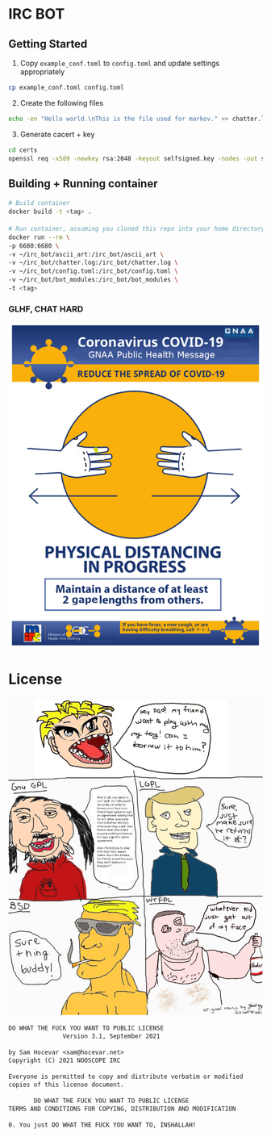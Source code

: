 # IRC BOT

## Getting Started
1. Copy `example_conf.toml` to `config.toml` and update settings appropriately
```bash
cp example_conf.toml config.toml
```
2. Create the following files
```bash
echo -en "Hello world.\nThis is the file used for markov." >> chatter.log 
```

3. Generate cacert + key
```bash
cd certs
openssl req -x509 -newkey rsa:2048 -keyout selfsigned.key -nodes -out selfsigned.cert -sha256 -days 1000
```

## Building + Running container
```bash
# Build container
docker build -t <tag> .

# Run container, assuming you cloned this repo into your home directory ~/
docker run --rm \
-p 6680:6680 \
-v ~/irc_bot/ascii_art:/irc_bot/ascii_art \
-v ~/irc_bot/chatter.log:/irc_bot/chatter.log \
-v ~/irc_bot/config.toml:/irc_bot/config.toml \
-v ~/irc_bot/bot_modules:/irc_bot/bot_modules \
-t <tag>
```

### GLHF, CHAT HARD

![alt GNAA Public Health Message](irc-covid-message.png)


License
=======
![name](WTFPL.jpg)

    DO WHAT THE FUCK YOU WANT TO PUBLIC LICENSE
                   Version 3.1, September 2021
    
    by Sam Hocevar <sam@hocevar.net>
    Copyright (C) 2021 NOOSCOPE IRC

    Everyone is permitted to copy and distribute verbatim or modified
    copies of this license document.
 
           DO WHAT THE FUCK YOU WANT TO PUBLIC LICENSE
    TERMS AND CONDITIONS FOR COPYING, DISTRIBUTION AND MODIFICATION

    0. You just DO WHAT THE FUCK YOU WANT TO, INSHALLAH!